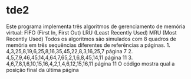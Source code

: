 # tde2

Este programa implementa três algoritmos de gerenciamento de memória virtual:
    FIFO (First In, First Out)
    LRU (Least Recently Used)
    MRU (Most Recently Used)
Todos os algoritmos são simulados com 8 quadros de memória em três sequências diferentes de referências a páginas.
    1. 4,3,25,8,19,6,25,8,16,35,45,22,8,3,16,25,7 página 7
    2. 4,5,7,9,46,45,14,4,64,7,65,2,1,6,8,45,14,11 página 11
    3. 4,6,7,8,1,6,10,15,16,4,2,1,4,6,12,15,16,11 página 11
O código mostra qual a posição final da última página



